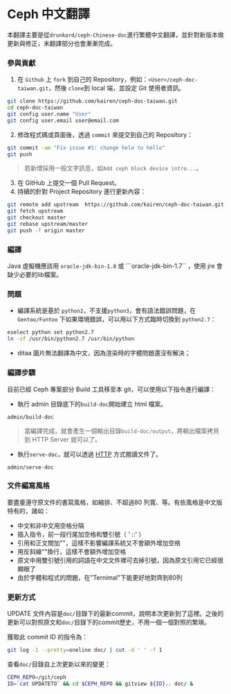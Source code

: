 # Ceph 中文翻譯
本翻譯主要是從```drunkard/ceph-Chinese-doc```進行繁體中文翻譯，並針對新版本做更新與修正，未翻譯部分也會漸漸完成。

### 參與貢獻
1. 在 ```Github``` 上 ```fork``` 到自己的 Repository，例如：```<User>/ceph-doc-taiwan.git```，然後 ```clone```到 local 端，並設定 Git 使用者資訊。

 ```sh
git clone https://github.com/kairen/ceph-doc-taiwan.git
cd ceph-doc-taiwan
git config user.name "User"
git config user.email user@email.com
```
2. 修改程式碼或頁面後，透過 ```commit``` 來提交到自己的 Repository：

 ```sh
git commit -am "Fix issue #1: change helo to hello"
git push
```
> 若新增採用一般文字訊息，如```Add ceph block device intro...```。

3. 在 GitHub 上提交一個 Pull Request。
4. 持續的針對 Project Repository 進行更新內容：

 ```sh
 git remote add upstream  https://github.com/kairen/ceph-doc-taiwan.git
 git fetch upstream
 git checkout master
 git rebase upstream/master
 git push -f origin master
 ```

### 編譯
Java 虛擬機應該用 ```oracle-jdk-bin-1.8``` 或 ```oracle-jdk-bin-1.7`` ，使用 jre 會缺少必要的lib檔案。

### 問題
* 編譯系統是基於 ```python2```，不支援```python3```，會有語法錯誤問題，在```Gentoo/Funtoo``` 下如果環境錯誤，可以用以下方式臨時切換到 ```python2.7```：
```sh
eselect python set python2.7
ln -sf /usr/bin/python2.7 /usr/bin/python
```

* ditaa 圖片無法翻譯為中文，因為渲染時的字體問題還沒有解決；

### 編譯步驟
目前已經 Ceph 專案部分 Build 工具移至本 git，可以使用以下指令進行編譯：
* 執行 admin 目錄底下的```build-doc```開始建立 html 檔案。
```
admin/build-doc
```
> 當編譯完成，就會產生一個輸出目錄```build-doc/output```，將輸出檔案拷貝到 HTTP Server 就可以了。

* 執行```serve-doc```，就可以透過 [HTTP](http://localhost:8080/) 方式閱讀文件了。
```
admin/serve-doc
```


### 文件編寫風格
要盡量遵守原文件的書寫風格，如縮排、不超過80 列寬、等。有些風格是中文版特有的，諸如：

* 中文和非中文用空格分隔
* 插入指令，前一段行尾加空格和雙引號（ ' ::' ）
* 引用和正文間加""，這樣不影響編譯系統又不會額外增加空格
* 用反斜線"\"換行，這樣不會額外增加空格
* 原文中用雙引號引用的詞語在中文文件裡可去掉引號，因為原文引用它已經很顯眼了
* 由於字體和程式的問題，在"Ternimal"下能更好地對齊到80列

### 更新方式
UPDATE 文件內容是```doc/```目錄下的最新commit，說明本次更新到了這裡。之後的更新可以對照原文和```doc/```目錄下的commit歷史，不用一個一個對照的繁瑣。

獲取此 commit ID 的指令為：
```sh
git log -1 --pretty=oneline doc/ | cut -d ' ' -f 1
```
查看```doc/```目錄自上次更新以來的變更：
```sh
CEPH_REPO=/git/ceph
ID=`cat UPDATETO` && cd $CEPH_REPO && gitview ${ID}.. doc/ &
```
